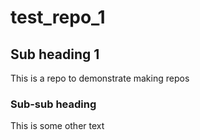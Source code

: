 # test_repo_1

## Sub heading 1

This is a repo to demonstrate making repos

### Sub-sub heading

This is some other text
